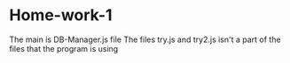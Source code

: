 # Home-work-1
The main is DB-Manager.js file
The files try.js and try2.js isn't a part of the files that the program is using
